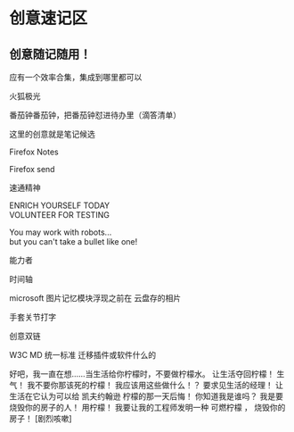# 创意速记区

## 创意随记随用！

应有一个效率合集，集成到哪里都可以

火狐极光

番茄钟番茄钟，把番茄钟怼进待办里（滴答清单）

这里的创意就是笔记候选

Firefox Notes

Firefox send

速通精神

ENRICH YOURSELF TODAY<br>
VOLUNTEER FOR TESTING

You may work with robots...<br>
but you can't take a bullet like one!

能力者

时间轴

microsoft 图片记忆模块浮现之前在 云盘存的相片

手套关节打字

创意双链

W3C MD 统一标准
迁移插件或软件什么的

好吧，我一直在想……当生活给你柠檬时，不要做柠檬水。 让生活夺回柠檬！ 生气！ 我不要你那该死的柠檬！ 我应该用这些做什么！？ 要求见生活的经理！ 让生活在它认为可以给 凯夫约翰逊 柠檬的那一天后悔！ 你知道我是谁吗？ 我是要 烧毁你的房子的人！ 用柠檬！ 我要让我的工程师发明一种 可燃柠檬 ， 烧毁你的房子！ \[剧烈咳嗽\] 